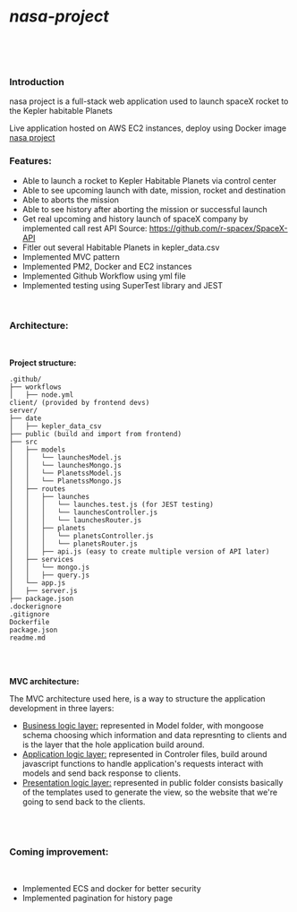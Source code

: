 # **_nasa-project_**

![]()

<br><br>

### **Introduction**

nasa project is a full-stack web application used to launch spaceX rocket to the Kepler habitable Planets

Live application hosted on AWS EC2 instances, deploy using Docker image <a href="http://3.95.188.251:8000/" target="_blank">nasa project</a>

### **Features:**

- Able to launch a rocket to Kepler Habitable Planets via control center
- Able to see upcoming launch with date, mission, rocket and destination
- Able to aborts the mission
- Able to see history after aborting the mission or successful launch
- Get real upcoming and history launch of spaceX company by implemented call rest API
  Source: <a href="https://github.com/r-spacex/SpaceX-API" >https://github.com/r-spacex/SpaceX-API</a>
- Fitler out several Habitable Planets in kepler_data.csv
- Implemented MVC pattern
- Implemented PM2, Docker and EC2 instances
- Implemented Github Workflow using yml file
- Implemented testing using SuperTest library and JEST

<br>

### **Architecture:**

<br>

**Project structure:**

```
.github/
├── workflows
│   ├── node.yml
client/ (provided by frontend devs)
server/
├── date
│   ├── kepler_data_csv
├── public (build and import from frontend)
├── src
│   ├── models
│   │   └── launchesModel.js
│   │   └── launchesMongo.js
│   │   └── PlanetssModel.js
│   │   └── PlanetssMongo.js
│   ├── routes
│   │   ├── launches
│   │   │   └── launches.test.js (for JEST testing)
│   │   │   └── launchesController.js
│   │   │   └── launchesRouter.js
│   │   ├── planets
│   │   │   └── planetsController.js
│   │   │   └── planetsRouter.js
│   │   ├── api.js (easy to create multiple version of API later)
│   ├── services
│   │   └── mongo.js
│   │   ├── query.js
│   └── app.js
│   ├── server.js
├── package.json
.dockerignore
.gitignore
Dockerfile
package.json
readme.md
```

<br><br>

**MVC architecture:**

The MVC architecture used here, is a way to structure the application development in three layers:

- <ins>Business logic layer:</ins> represented in Model folder, with mongoose schema choosing which information and data
  represnting to clients and is the layer that the hole application build around.
- <ins>Application logic layer:</ins> represented in Controler files, build around javascript functions to handle application's requests interact with models and send back response to clients.
- <ins>Presentation logic layer:</ins> represented in public folder consists basically of the templates used to generate the view, so the website that we're going to send back to the clients.

<br><br>

### **Coming improvement:**

<br>

- Implemented ECS and docker for better security
- Implemented pagination for history page

<br><br>
